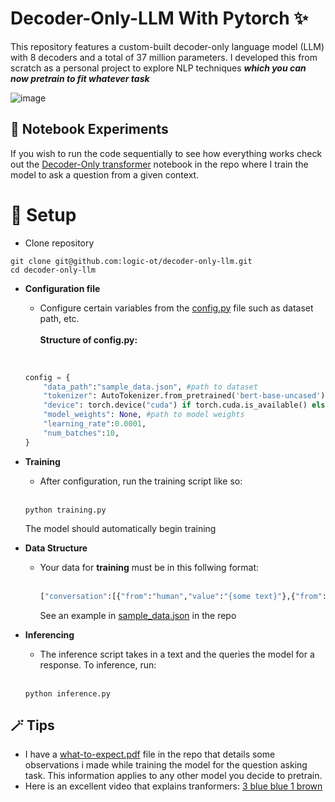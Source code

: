 # Decoder-Only-LLM With Pytorch ✨

This repository features a custom-built decoder-only language model (LLM) with 8 decoders and a total of 37 million parameters. I developed this from scratch as a personal project to explore NLP techniques ***which you can now pretrain to fit whatever task***

![image](https://substackcdn.com/image/fetch/f_auto,q_auto:good,fl_progressive:steep/https%3A%2F%2Fsubstack-post-media.s3.amazonaws.com%2Fpublic%2Fimages%2Ff6133c18-bfaf-4578-8c5a-e5ac7809f65b_1632x784.png)

## 📖 Notebook Experiments
If you wish to run the code sequentially to see how everything works check out the [Decoder-Only transformer](https://github.com/logic-OT/Decoder-Only-LLM/blob/main/Decoder-only%20transformer.ipynb) notebook in the repo where I train the model to ask a question from a given context.

# 🔧 Setup
- Clone repository
```
git clone git@github.com:logic-ot/decoder-only-llm.git
cd decoder-only-llm
```
- **Configuration file**
  - Configure certain variables from the [config.py]() file such as dataset path, etc. <br><br>
  **Structure of config.py:**<br><br>

  ```python
  
  config = {
      "data_path":"sample_data.json", #path to dataset
      "tokenizer": AutoTokenizer.from_pretrained('bert-base-uncased'),
      "device": torch.device("cuda") if torch.cuda.is_available() else torch.device("cpu"),
      "model_weights": None, #path to model weights
      "learning_rate":0.0001,
      "num_batches":10,
  }

- **Training**
  - After configuration, run the training script like so: <br><br>
  ```
  python training.py
  ```
  The model should automatically begin training

- **Data Structure**
  - Your data for **training** must be in this follwing format:<br><br>
    ```python
    ["conversation":[{"from":"human","value":"{some text}"},{"from":"gpt","value":"{some text}"}]
    ```
    See an example in [sample_data.json](https://github.com/logic-OT/Decoder-Only-LLM/blob/main/sample_data.json) in the repo
    
- **Inferencing**
  - The inference script takes in a text and the queries the model for a response. To inference, run:<br><br>
  
  ```
  python inference.py
  ```
## 🪄 Tips
- I have a [what-to-expect.pdf](https://github.com/logic-OT/Decoder-Only-LLM/blob/main/what-to-expect.pdf)  file in the repo that details some observations i made while training the model for the question asking task. This information applies to any other model you decide to pretrain.
- Here is an excellent video that explains tranformers: [3 blue blue 1 brown](https://www.youtube.com/watch?v=eMlx5fFNoYc&t=1046s)

